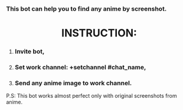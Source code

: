 <h3 style="text-align: left;">This bot can help you to find any anime by screenshot.</h3>
<h1 style="text-align: center;">INSTRUCTION:</h1>
<ol>
<li>
<h3>Invite bot,</h3>
</li>
<li>
<h3>Set work channel: +setchannel #chat_name,</h3>
</li>
<li>
<h3>Send any anime image to work channel.</h3>
</li>
</ol>
<p>P.S: This bot works almost perfect only with original screenshots from anime.</p>

